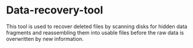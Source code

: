 # Data-recovery-tool
This tool is used to recover deleted files by scanning disks for hidden data fragments and reassembling them into usable files before the raw data is overwritten by new information.
